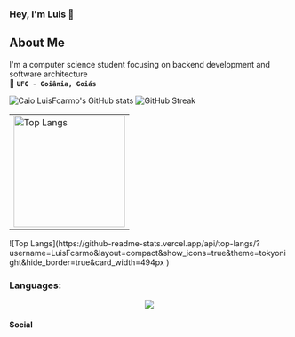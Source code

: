 ### Hey, I'm Luis 👋

## About Me  

I'm a computer science student focusing on backend development and software architecture <br>
:round_pushpin: **```UFG - Goiânia, Goiás```**
<br>



![Caio LuisFcarmo's GitHub stats](https://github-readme-stats.vercel.app/api?username=LuisFcarmo&show_icons=true&theme=tokyonight&hide_border=true&count_private=true&card_width=494px)
![GitHub Streak](https://github-readme-streak-stats.herokuapp.com?user=LuisFcarmo&theme=tokyonight&hide_border=true&border_radius=5)
<table align="center">
  <tr>
    <td>
      <img src="https://github-readme-stats.vercel.app/api/top-langs/?username=LuisFcarmo&layout=compact&theme=tokyonight" alt="Top Langs" height="200" style="border: none;"/>
    </td>
  </tr>
</table>![Top Langs](https://github-readme-stats.vercel.app/api/top-langs/?username=LuisFcarmo&layout=compact&show_icons=true&theme=tokyonight&hide_border=true&card_width=494px )

### **Languages:**

<div align="center">
  <a href="https://skillicons.dev" >
    <img src="https://skillicons.dev/icons?i=java,spring,javascript,react,nodejs,python,django,c,cpp,gtk,mysql,mongodb,&theme=dark" />
  </a>
</div>



#### Social




<!--
**LuisFcarmo/LuisFcarmo** is a ✨ _special_ ✨ repository because its `README.md` (this file) appears on your GitHub profile.

Here are some ideas to get you started:

- 🔭 I’m currently working on ...
- 🌱 I’m currently learning ...
- 👯 I’m looking to collaborate on ...
- 🤔 I’m looking for help with ...
- 💬 Ask me about ...
- 📫 How to reach me: ...
- 😄 Pronouns: ...
- ⚡ Fun fact: ...
-->
